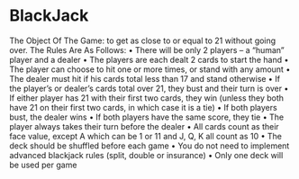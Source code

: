 # BlackJack

The Object Of The Game: to get as close to or equal to 21 without going over.
The Rules Are As Follows:
• There will be only 2 players – a “human” player and a dealer
• The players are each dealt 2 cards to start the hand
• The player can choose to hit one or more times, or stand with any amount
• The dealer must hit if his cards total less than 17 and stand otherwise
• If the player’s or dealer’s cards total over 21, they bust and their turn is over
• If either player has 21 with their first two cards, they win (unless they both have 21 on their first
two cards, in which case it is a tie)
• If both players bust, the dealer wins
• If both players have the same score, they tie
• The player always takes their turn before the dealer
• All cards count as their face value, except A which can be 1 or 11 and J, Q, K all count as 10
• The deck should be shuffled before each game
• You do not need to implement advanced blackjack rules (split, double or insurance)
• Only one deck will be used per game
